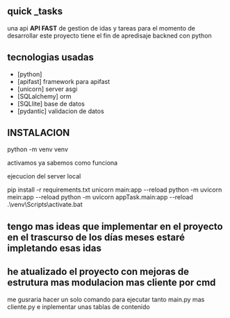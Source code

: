 ## quick _tasks

 una api **API FAST** de gestion de idas y tareas para el momento de desarrollar 
 este proyecto tiene el fin de apredisaje backned con python 


 ## tecnologias usadas 
 - [python]
 - [apifast] framework para apifast
 - [unicorn] server asgi
 - [SQLalchemy] orm 
 - [SQLlite] base de datos 
 - [pydantic] validacion de datos 


## INSTALACION 

python -m venv venv 

activamos ya sabemos como funciona

ejecucion del server local 

pip install -r requirements.txt
unicorn main:app --reload 
python -m uvicorn mein:app --reload
python -m uvicorn appTask.main:app --reload
.\venv\Scripts\activate.bat
## tengo mas ideas que implementar en el proyecto en el trascurso de los días meses estaré impletando esas idas 
## he atualizado el proyecto con mejoras de estrutura mas modulacion mas cliente por cmd 
me gusraria hacer un solo comando para ejecutar tanto main.py mas cliente.py
e inplementar unas tablas de contenido 
